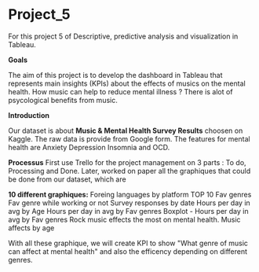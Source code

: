 # Project_5
For this project 5 of Descriptive, predictive analysis and visualization in Tableau.

**Goals**

The aim of this project is to develop the dashboard in Tableau that represents main insights (KPIs) about the effects of musics on the mental health.
How music can help to reduce mental illness ? 
There is alot of psycological benefits from music. 


**Introduction**

Our dataset is about **Music & Mental Health Survey Results** choosen on Kaggle. 
The raw data is provide from Google form.
The features for mental health are 
Anxiety
Depression
Insomnia and
OCD.

**Processus**
First use Trello for the project management on 3 parts : To do, Processing and Done.
Later, worked on paper all the graphiques that could be done from our dataset, which are 

**10 different graphiques:** 
Foreing languages by platform
TOP 10 Fav genres
Fav genre while working or not
Survey responses by date
Hours per day in avg by Age
Hours per day in avg by Fav genres
Boxplot - Hours per day in avg by Fav genres
Rock music effects the most on mental health.
Music affects by age

With all these graphique, we will create KPI to show 
"What genre of music can affect at mental health"
and also the efficency depending on different genres.
